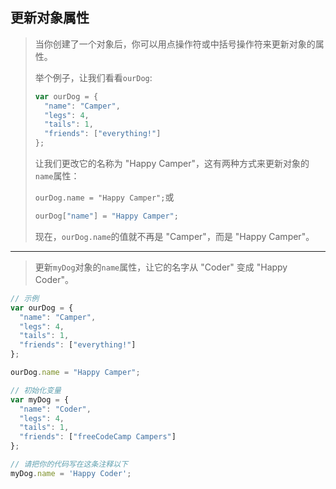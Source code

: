 ## 更新对象属性

> 当你创建了一个对象后，你可以用点操作符或中括号操作符来更新对象的属性。
>
> 举个例子，让我们看看`ourDog`:
>
> ```js
> var ourDog = {
>   "name": "Camper",
>   "legs": 4,
>   "tails": 1,
>   "friends": ["everything!"]
> };
> ```
>
> 让我们更改它的名称为 "Happy Camper"，这有两种方式来更新对象的`name`属性：
>
> `ourDog.name = "Happy Camper";`或
>
> ```js
> ourDog["name"] = "Happy Camper";
> ```
>
> 现在，`ourDog.name`的值就不再是 "Camper"，而是 "Happy Camper"。

---

> 更新`myDog`对象的`name`属性，让它的名字从 "Coder" 变成 "Happy Coder"。

```js
// 示例
var ourDog = {
  "name": "Camper",
  "legs": 4,
  "tails": 1,
  "friends": ["everything!"]
};

ourDog.name = "Happy Camper";

// 初始化变量
var myDog = {
  "name": "Coder",
  "legs": 4,
  "tails": 1,
  "friends": ["freeCodeCamp Campers"]
};

// 请把你的代码写在这条注释以下
myDog.name = 'Happy Coder';
```

